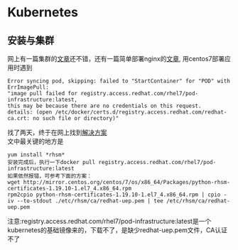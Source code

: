 # Kubernetes
## 安装与集群
网上有一篇集群的[文章](https://blog.csdn.net/real_myth/article/details/78719244)还不错，还有一篇简单部署nginx的[文章](http://www.ppzedu.com/archives/1127.html),
用centos7部署应用时遇到
```
Error syncing pod, skipping: failed to "StartContainer" for "POD" with ErrImagePull: 
"image pull failed for registry.access.redhat.com/rhel7/pod-infrastructure:latest, 
this may be because there are no credentials on this request.  
details: (open /etc/docker/certs.d/registry.access.redhat.com/redhat-ca.crt: no such file or directory)"
```
找了两天，终于在网上找到[解决方案](https://www.codetd.com/article/1013558)</br>
文中最关键的地方是
```
yum install *rhsm*
安装完成后，执行一下docker pull registry.access.redhat.com/rhel7/pod-infrastructure:latest
如果依然报错，可参考下面的方案：
wget http://mirror.centos.org/centos/7/os/x86_64/Packages/python-rhsm-certificates-1.19.10-1.el7_4.x86_64.rpm
rpm2cpio python-rhsm-certificates-1.19.10-1.el7_4.x86_64.rpm | cpio -iv --to-stdout ./etc/rhsm/ca/redhat-uep.pem | tee /etc/rhsm/ca/redhat-uep.pem
```

注意:registry.access.redhat.com/rhel7/pod-infrastructure:latest是一个kubernetes的基础镜像来的，下载不了，是缺少redhat-uep.pem文件，CA认证不了
